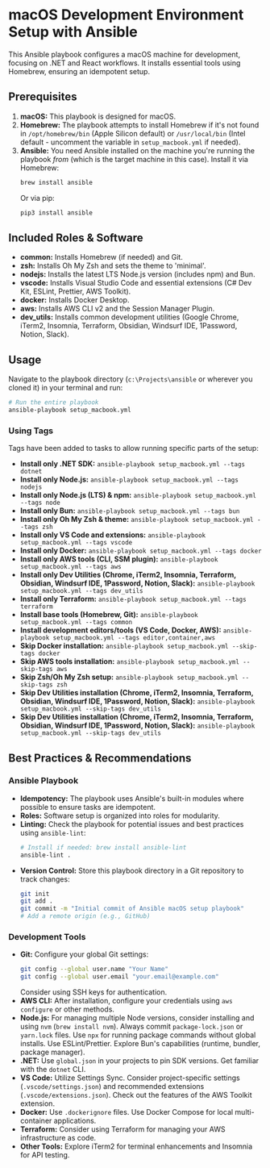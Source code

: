 # macOS Development Environment Setup with Ansible

This Ansible playbook configures a macOS machine for development, focusing on .NET and React workflows. It installs essential tools using Homebrew, ensuring an idempotent setup.

## Prerequisites

1.  **macOS:** This playbook is designed for macOS.
2.  **Homebrew:** The playbook attempts to install Homebrew if it's not found in `/opt/homebrew/bin` (Apple Silicon default) or `/usr/local/bin` (Intel default - uncomment the variable in `setup_macbook.yml` if needed).
3.  **Ansible:** You need Ansible installed on the machine you're running the playbook *from* (which is the target machine in this case). Install it via Homebrew:
    ```bash
    brew install ansible
    ```
    Or via pip:
    ```bash
    pip3 install ansible
    ```

## Included Roles & Software

*   **common:** Installs Homebrew (if needed) and Git.
*   **zsh:** Installs Oh My Zsh and sets the theme to 'minimal'.
*   **nodejs:** Installs the latest LTS Node.js version (includes npm) and Bun.
*   **vscode:** Installs Visual Studio Code and essential extensions (C# Dev Kit, ESLint, Prettier, AWS Toolkit).
*   **docker:** Installs Docker Desktop.
*   **aws:** Installs AWS CLI v2 and the Session Manager Plugin.
*   **dev_utils:** Installs common development utilities (Google Chrome, iTerm2, Insomnia, Terraform, Obsidian, Windsurf IDE, 1Password, Notion, Slack).

## Usage

Navigate to the playbook directory (`c:\Projects\ansible` or wherever you cloned it) in your terminal and run:

```bash
# Run the entire playbook
ansible-playbook setup_macbook.yml
```

### Using Tags

Tags have been added to tasks to allow running specific parts of the setup:

*   **Install only .NET SDK:** `ansible-playbook setup_macbook.yml --tags dotnet`
*   **Install only Node.js:** `ansible-playbook setup_macbook.yml --tags nodejs`
*   **Install only Node.js (LTS) & npm:** `ansible-playbook setup_macbook.yml --tags node`
*   **Install only Bun:** `ansible-playbook setup_macbook.yml --tags bun`
*   **Install only Oh My Zsh & theme:** `ansible-playbook setup_macbook.yml --tags zsh`
*   **Install only VS Code and extensions:** `ansible-playbook setup_macbook.yml --tags vscode`
*   **Install only Docker:** `ansible-playbook setup_macbook.yml --tags docker`
*   **Install only AWS tools (CLI, SSM plugin):** `ansible-playbook setup_macbook.yml --tags aws`
*   **Install only Dev Utilities (Chrome, iTerm2, Insomnia, Terraform, Obsidian, Windsurf IDE, 1Password, Notion, Slack):** `ansible-playbook setup_macbook.yml --tags dev_utils`
*   **Install only Terraform:** `ansible-playbook setup_macbook.yml --tags terraform`
*   **Install base tools (Homebrew, Git):** `ansible-playbook setup_macbook.yml --tags common`
*   **Install development editors/tools (VS Code, Docker, AWS):** `ansible-playbook setup_macbook.yml --tags editor,container,aws`
*   **Skip Docker installation:** `ansible-playbook setup_macbook.yml --skip-tags docker`
*   **Skip AWS tools installation:** `ansible-playbook setup_macbook.yml --skip-tags aws`
*   **Skip Zsh/Oh My Zsh setup:** `ansible-playbook setup_macbook.yml --skip-tags zsh`
*   **Skip Dev Utilities installation (Chrome, iTerm2, Insomnia, Terraform, Obsidian, Windsurf IDE, 1Password, Notion, Slack):** `ansible-playbook setup_macbook.yml --skip-tags dev_utils`
*   **Skip Dev Utilities installation (Chrome, iTerm2, Insomnia, Terraform, Obsidian, Windsurf IDE, 1Password, Notion, Slack):** `ansible-playbook setup_macbook.yml --skip-tags dev_utils`

## Best Practices & Recommendations

### Ansible Playbook

*   **Idempotency:** The playbook uses Ansible's built-in modules where possible to ensure tasks are idempotent.
*   **Roles:** Software setup is organized into roles for modularity.
*   **Linting:** Check the playbook for potential issues and best practices using `ansible-lint`:
    ```bash
    # Install if needed: brew install ansible-lint
    ansible-lint .
    ```
*   **Version Control:** Store this playbook directory in a Git repository to track changes:
    ```bash
    git init
    git add .
    git commit -m "Initial commit of Ansible macOS setup playbook"
    # Add a remote origin (e.g., GitHub)
    ```

### Development Tools

*   **Git:** Configure your global Git settings:
    ```bash
    git config --global user.name "Your Name"
    git config --global user.email "your.email@example.com"
    ```
    Consider using SSH keys for authentication.
*   **AWS CLI:** After installation, configure your credentials using `aws configure` or other methods.
*   **Node.js:** For managing multiple Node versions, consider installing and using `nvm` (`brew install nvm`). Always commit `package-lock.json` or `yarn.lock` files. Use `npx` for running package commands without global installs. Use ESLint/Prettier. Explore Bun's capabilities (runtime, bundler, package manager).
*   **.NET:** Use `global.json` in your projects to pin SDK versions. Get familiar with the `dotnet` CLI.
*   **VS Code:** Utilize Settings Sync. Consider project-specific settings (`.vscode/settings.json`) and recommended extensions (`.vscode/extensions.json`). Check out the features of the AWS Toolkit extension.
*   **Docker:** Use `.dockerignore` files. Use Docker Compose for local multi-container applications.
*   **Terraform:** Consider using Terraform for managing your AWS infrastructure as code.
*   **Other Tools:** Explore iTerm2 for terminal enhancements and Insomnia for API testing.
